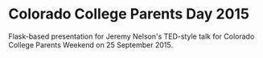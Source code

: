 # Colorado College Parents Day 2015
Flask-based presentation for Jeremy Nelson's TED-style talk for Colorado College Parents Weekend
on 25 September 2015.
